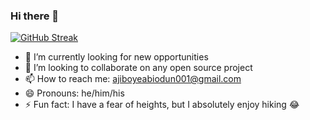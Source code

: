 ### Hi there 👋

<!--
**JayB-maker/JayB-maker** is a ✨ _special_ ✨ repository because its `README.md` (this file) appears on your GitHub profile.

Here are some ideas to get you started:
-->
<p>

</p>

[![GitHub Streak](https://streak-stats.demolab.com/?user=JayB-maker)](https://git.io/streak-stats)

- 🌱 I’m currently looking for new opportunities
- 👯 I’m looking to collaborate on any open source project
- 📫 How to reach me: ajiboyeabiodun001@gmail.com
- 😄 Pronouns: he/him/his
- ⚡ Fun fact: I have a fear of heights, but I absolutely enjoy hiking 😂
